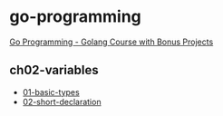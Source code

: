 # go-programming

[Go Programming - Golang Course with Bonus Projects](https://www.youtube.com/watch?v=un6ZyFkqFKo)

## ch02-variables

- [01-basic-types](./ch02-variables/01-basic-types/README.md)
- [02-short-declaration](./ch02-variables/02-short-declarations/README.md)
